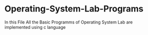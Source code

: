 # Operating-System-Lab-Programs
In this File All the Basic Programms of Operating System Lab are implemented using c language
